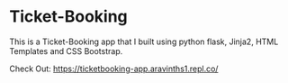 # Ticket-Booking
This is a Ticket-Booking app that I built using python flask, Jinja2, HTML Templates and CSS Bootstrap.

Check Out: https://ticketbooking-app.aravinths1.repl.co/
